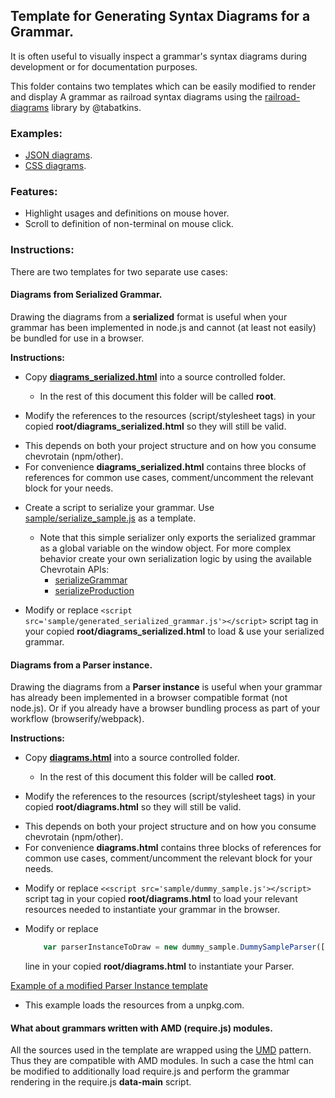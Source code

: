 ## Template for Generating Syntax Diagrams for a Grammar.
 
It is often useful to visually inspect a grammar's syntax diagrams during development
or for documentation purposes.

This folder contains two templates which can be easily modified to render and display
A grammar as railroad syntax diagrams using the [railroad-diagrams](https://github.com/tabatkins/railroad-diagrams)
library by @tabatkins.

### Examples:
* [JSON diagrams](http://sap.github.io/chevrotain/diagrams_sample/diagrams_sample.html).
* [CSS diagrams](https://rawgit.com/SAP/chevrotain/master/examples/grammars/css/css_diagrams.html).
 
 
### Features:
  * Highlight usages and definitions on mouse hover.
  * Scroll to definition of non-terminal on mouse click. 
 

### Instructions:
There are two templates for two separate use cases:

#### Diagrams from Serialized Grammar.
Drawing the diagrams from a **serialized** format is useful when your grammar has been implemented in node.js
and cannot (at least not easily) be bundled for use in a browser.

**Instructions:**
- Copy **[diagrams_serialized.html](https://github.com/SAP/chevrotain/blob/master/diagrams/diagrams_serialized.html)** into a source controlled folder.
  * In the rest of this document this folder will be called **root**.

- Modify the references to the resources (script/stylesheet tags) in your copied **root/diagrams_serialized.html** so they will still be valid.
 * This depends on both your project structure and on how you consume chevrotain (npm/other).
 * For convenience **diagrams_serialized.html** contains three blocks of references for common use cases,
   comment/uncomment the relevant block for your needs. 

- Create a script to serialize your grammar. Use [sample/serialize_sample.js](https://github.com/SAP/chevrotain/blob/master/diagrams/sample/serialize_sample.js)
  as a template. 
  * Note that this simple serializer only exports the serialized grammar as a global variable on the window object.
    For more complex behavior create your own serialization logic by using the available Chevrotain APIs:
    - [serializeGrammar](http://sap.github.io/chevrotain/documentation/0_25_0/modules/gast.html#serializegrammar) 
    - [serializeProduction](http://sap.github.io/chevrotain/documentation/0_25_0/modules/gast.html#serializeproduction)

- Modify or replace 
  ```<script src='sample/generated_serialized_grammar.js'></script>```
  script tag in your copied **root/diagrams_serialized.html** to load & use your serialized grammar.


#### Diagrams from a Parser instance.
Drawing the diagrams from a **Parser instance** is useful when your grammar has already been implemented in a browser compatible format
(not node.js). Or if you already have a browser bundling process as part of your workflow (browserify/webpack).

**Instructions:**
- Copy **[diagrams.html](https://github.com/SAP/chevrotain/blob/master/diagrams/diagrams.html)** into a source controlled folder.
  * In the rest of this document this folder will be called **root**.

- Modify the references to the resources (script/stylesheet tags) in your copied **root/diagrams.html** so they will still be valid.
 * This depends on both your project structure and on how you consume chevrotain (npm/other).
 * For convenience **diagrams.html** contains three blocks of references for common use cases,
   comment/uncomment the relevant block for your needs. 

- Modify or replace 
  ```<<script src='sample/dummy_sample.js'></script>``` 
  script tag in your copied **root/diagrams.html** to load your relevant resources needed to instantiate your grammar in the browser.
   
- Modify or replace 
   ```javascript
       var parserInstanceToDraw = new dummy_sample.DummySampleParser([]);
   ``` 
  line in your copied **root/diagrams.html** to instantiate your Parser.
  
   
[Example of a modified Parser Instance template](https://github.com/SAP/chevrotain/blob/master/examples/grammars/css/css_diagrams.html)
 * This example loads the resources from a unpkg.com.
   

#### What about grammars written with AMD (require.js) modules.
All the sources used in the template are wrapped using the [UMD](https://github.com/umdjs/umd) pattern.
Thus they are compatible with AMD modules. In such a case the html can be modified to additionally load require.js and perform
the grammar rendering in the require.js **data-main** script.
